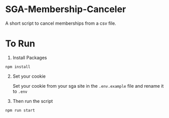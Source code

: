 # SGA-Membership-Canceler
A short script to cancel memberships from a csv file.

# To Run

1. Install Packages
```
npm install
```

2. Set your cookie <br />

      Set your cookie from your sga site in the `.env.example` file and rename it to `.env`

4. Then run the script
```
npm run start
```
